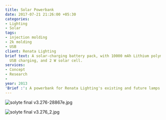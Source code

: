```yaml
---
title: Solar Powerbank
date: 2017-07-21 21:26:00 +05:30
categories:
- Lighting
- Solar
tags:
- injection molding
- 2k molding
- USB
client: Renata Lighting
brief text: A solar-charging battery pack, with 10000 mAh Lithium polymer battery,
  USB charging, and 2 W solar cell.
services:
- Concept
- Research
- 
year: 2013
'Brief :': A powerbank for Renata Lighting's existing and future lamps
---
```


![solyte final v3.276-28867e.jpg](/uploads/solyte%20final%20v3.276-28867e.jpg)

![solyte final v3.276_2.jpg](/uploads/solyte%20final%20v3.276_2.jpg)